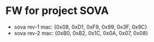 # FW for project SOVA

* sova rev-1 mac: {0x08, 0xD1, 0xF9, 0x99, 0x3F, 0x9C}
* sova rev-2 mac: {0xB0, 0xB2, 0x1C, 0x0A, 0x07, 0x08}
